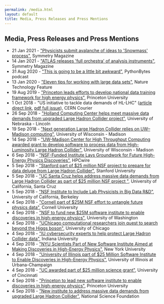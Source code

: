 ```yaml
---
permalink: /media.html
layout: default
title: Media, Press Releases and Press Mentions
---
```


## Media, Press Releases and Press Mentions

  * 21 Jan 2021 - ["Physicists submit avalanche of ideas to 'Snowmass' process"](https://www.symmetrymagazine.org/article/physicists-submit-avalanche-of-ideas-to-snowmass-process), Symmetry Magazine
  * 14 Jan 2021 - ["ATLAS releases 'full orchestra' of analysis instruments"](https://www.symmetrymagazine.org/article/atlas-releases-full-orchestra-of-analysis-instruments), Symmetry Magazine
  * 31 Aug 2020 - ["This is going to be a little bit awkward"](https://pythonbytes.fm/episodes/show/205/this-is-going-to-be-a-little-bit-awkward), PythonBytes podcast
  * 13 Jan 2020 - ["Eleven tips for working with large data sets"](https://www.nature.com/articles/d41586-020-00062-z), Nature Technology Feature
  * 19 Aug 2019 - ["Princeton leads efforts to develop national data training framework for high energy physics"](https://www.princeton.edu/news/2019/08/19/princeton-leads-efforts-develop-national-data-training-framework-high-energy), Princeton University
  * 1 Oct 2018 - "US initiative to tackle data demands of HL-LHC" ([article direct link](https://cerncourier.com/us-initiative-to-tackle-data-demands-of-hl-lhc/), [pdf full issue](http://iopp.fileburst.com/ccr/archive/CERNCourier2018Oct-digitaledition.pdf)), CERN Courier
  * 26 Sep 2018 - ["Holland Computing Center helps meet massive data demands from upgraded Large Hadron Collider project"](https://newsroom.unl.edu/announce/cse/8549/49029), University of Nebraska - Lincoln 
  * 19 Sep 2018 - ["Next generation Large Hadron Collider relies on UW–Madison computing"](https://news.wisc.edu/next-generation-large-hadron-collider-relies-on-uw-madison-computing/), University of Wisconsin - Madison
  * 14 Sep 2018 - ["UW-Madison Center for High Throughput Computing awarded grant to develop software to process data from High-Luminosity Large Hadron Collider"](https://www.cs.wisc.edu/2018/11/28/uw-madison-center-for-high-throughput-computing-awarded-grant-to-develop-software-to-process-data-from-high-luminosity-large-hadron-collider/), University of Wisconsin - Madison
  * 6 Sep 2018 - ["NSF-Funded Institute Lays Groundwork for Future High-Energy Physics Discoveries"](https://www.hpcwire.com/2018/09/06/nsf-invests-25m-high-energy-physics/), HPCwire 
  * 5 Sep 2018 - ["Stanford part of $25 million NSF project to prepare for data deluge from Large Hadron Collider"](https://humsci.stanford.edu/feature/stanford-part-25-million-nsf-project-prepare-data-deluge-large-hadron-collider), Stanford University 
  * 5 Sep 2018 - ["UC Santa Cruz helps address massive data demands from Large Hadron Collider as part of $25 million NSF project "](https://news.ucsc.edu/2018/09/iris-hep-grant.html), University of California, Santa Cruz
  * 5 Sep 2018 - ["NSF Institute to Include Lab Physicists in Big Data R&D"](http://today.lbl.gov/2018/09/05/nsf-institute-to-include-lab-physicists-in-big-data-rd/), University of California, Berkeley
  * 4 Sep 2018 - ["Cornell part of $25M NSF effort to untangle future physics data"](http://news.cornell.edu/stories/2018/09/cornell-part-25m-nsf-effort-untangle-future-physics-data), Cornell University
  * 4 Sep 2018 - ["NSF to fund new $25M software institute to enable discoveries in high-energy physics"](http://www.washington.edu/news/2018/09/04/nsf-lhc-25m-software-institute/), University of Washington
  * 4 Sep 2018 - ["UChicago computational researchers join quest to search beyond the Higgs boson"](https://news.uchicago.edu/story/computational-researchers-join-quest-search-beyond-higgs-boson), University of Chicago
  * 4 Sep 2018 - ["IU cybersecurity experts to help protect Large Hadron Collider data"](https://itnews.iu.edu/articles/2018/IU%20cybersecurity%20experts%20to%20help%20protect%20Large%20Hadron%20Collider%20data.php), Indiana University
  * 4 Sep 2018 - ["NYU Scientists Part of New Software Institute Aimed at Making Discoveries in High-Energy Physics"](https://www.nyu.edu/about/news-publications/news/2018/september/nyu-scientists-part-of-new-software-institute-aimed-at-making-di.html), New York University
  * 4 Sep 2018 - ["University of Illinois part of $25 Million Software Institute to Enable Discoveries in High-Energy Physics"](https://physics.illinois.edu/news/article/27401), University of Illinois at Urbana-Champaign
  * 4 Sep 2018 - ["UC awarded part of $25 million science grant"](https://www.uc.edu/news/articles/2018/09/n201067.html), University of Cincinnati
  * 4 Sep 2018 - ["Princeton to lead new software institute to enable discoveries in high-energy physics"](https://www.princeton.edu/news/2018/09/04/princeton-lead-new-software-institute-enable-discoveries-high-energy-physics), Princeton University 
  * 4 Sep 2018 - ["New institute to address massive data demands from upgraded Large Hadron Collider"](https://www.nsf.gov/news/news_summ.jsp?cntn_id=296456&org=NSF&from=news), National Science Foundation 






